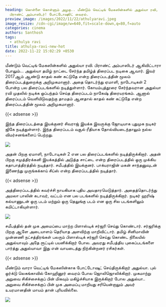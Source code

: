 ```yaml
---
heading: கொள்ளை கொள்ளும் அழகு.. மீண்டும் வெட்டிங் மேகஸின்களில் அதுல்யா ரவி,
  பிராண்ட் அம்பாஸிடர்! போட்டோஷூட் வைரல்.
preview_image: /images/2022/11/22/athulyaravi.jpeg
image_resize: /cdn-cgi/image/w=640,fit=scale-down,q=80,f=auto
categories: cinema
authors: Santhosh
tags:
  - athulya ravi
title: athulya-ravi-new-hot
date: 2022-11-22 15:02:29 +0530
---
```

மீண்டும் வெட்டிங் மேகஸின்களில் அதுல்யா ரவி. பிராண்ட் அம்பாஸிடர் ஆகிவிட்டாரா போலும்... அதுல்யா தமிழ் நாட்டை சேர்ந்த தமிழ்த் திரைப்பட நடிகை ஆவார். இவர் 2017ஆம் ஆண்டு காதல் கண் கட்டுதே என்ற திரைப்படத்தின் மூலம் திரைப்படத்துறைக்கு அறிமுகமானார். அதை தொடர்ந்து ஏமாளி,  நாடோடிகள் 2 போன்ற பல திரைப்படங்களில் நடித்துள்ளார்.
கோயம்புத்தூரை சேர்ந்தவரான அதுல்யா ரவி முதலில் நடிக்க ஒப்பந்தம் செய்த திரைப்படம் நாகேஷ் திரையரங்கம். ஆனால் திரைப்படம் வெளியிடுவதற்கு தாமதம் ஆனதால் காதல் கண் கட்டுதே என்ற திரைப்படத்தின் மூலம் அறிமுகமானார்.

{{< adsense >}}

 இந்த திரைப்படத்தை இயக்குனர் சிவராஜ் இயக்க இவருக்கு ஜோடியாக புதுமுக நடிகர் ஜிகே நடித்துள்ளார். இந்த திரைப்படம் வசூல் ரீதியாக தோல்வியடைந்தாலும் நல்ல விமர்சனங்களைப் பெற்றது.


![](/images/2022/11/22/athulya-ravi-new-hot.jpeg)

அதன் பிறகு ஏமாளி, நாடோடிகள் 2‌‌ என பல திரைப்படங்களில் நடித்திருக்கிறார். அதன் பிறகு சமுத்திரக்கனி இயக்கத்தில் அடுத்த சாட்டை என்ற திரைப்படத்தில் ஒரு முக்கிய கதாபாத்திரத்தில் நடித்தார். சமீபத்தில் இயக்குனர். பாக்யராஜின் மகன் சாந்தனுவுடன் இணைந்து முருங்கக்காய் சிப்ஸ் என்ற திரைப்படத்தில் நடித்தார். 

{{< adsense >}}

அத்திரைப்படத்தில் கவர்ச்சி நாயகியாக புதிய அவதாரமெடுத்தார். அதைத்தொடர்ந்து அமலா பாலின் கடாவர், வட்டம் என பல படங்களில் நடித்திருக்கிறார். நடிகர் ஹரிஷ் கல்யாணுடன் ஒரு படம் மற்றும் ஒரு தெலுங்கு படம் என ஒரு சில படங்களிலும் கமிட்டாகியுள்ளார்.


![](/images/2022/11/22/athulya-ravi-new-hot22.jpeg)

சமீபத்தில் தன் முக அமைப்பை மாற்ற பிளாஸ்டிக் சர்ஜரி செய்து கொண்டார். சர்ஜரிக்கு பிறகு ஆளே அடையாளம் தெரியாத அளவிற்கு மாறிவிட்டார். தமிழ் சினிமாவின் முன்னணி நட்சத்திரங்கள் பலரும் பிளாஸ்டிக் சர்ஜரி செய்து கொண்ட நிலையில் அதுல்யாவும் அதே ரூட்டில் பயனிக்கிறார் போல. அவரது சமீபத்திய புகைப்படங்களை பார்த்து அதுல்யாவா இது என் வாயடைத்து நிற்கின்றனர் ரசிகர்கள்.

{{< adsense >}}


மீண்டும் வாரா வெட்டிங் மேகஸின்காக போட்டோஷுட் செய்திருக்கிறார் அதுல்யா. புல் ஒர்க்டு லெகங்காவில் கோஹினூர் வைரம் போல ஜொலிஜொலிக்கிறார். முகமாற்று அறுவை சிகிச்சைக்குப் பின் மிகவும் மகிழ்ச்சியாக இருக்கிறார் போல அதுல்யா.. அறுவை சிகிச்சைக்குப் பின் முக அமைப்பு மாறியது சரியென்றாலும் அவர் உயரமானதின் மாயம் தான் புரியவில்லை.

![](/images/2022/11/22/athulya-ravi-new-hot66.jpeg)